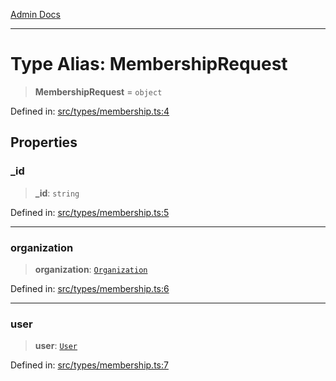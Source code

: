 [Admin Docs](/)

---

# Type Alias: MembershipRequest

> **MembershipRequest** = `object`

Defined in: [src/types/membership.ts:4](https://github.com/PalisadoesFoundation/talawa-admin/blob/main/src/types/membership.ts#L4)

## Properties

### \_id

> **\_id**: `string`

Defined in: [src/types/membership.ts:5](https://github.com/PalisadoesFoundation/talawa-admin/blob/main/src/types/membership.ts#L5)

---

### organization

> **organization**: [`Organization`](../../Organization/type/type-aliases/Organization.md)

Defined in: [src/types/membership.ts:6](https://github.com/PalisadoesFoundation/talawa-admin/blob/main/src/types/membership.ts#L6)

---

### user

> **user**: [`User`](../../User/type/type-aliases/User.md)

Defined in: [src/types/membership.ts:7](https://github.com/PalisadoesFoundation/talawa-admin/blob/main/src/types/membership.ts#L7)
